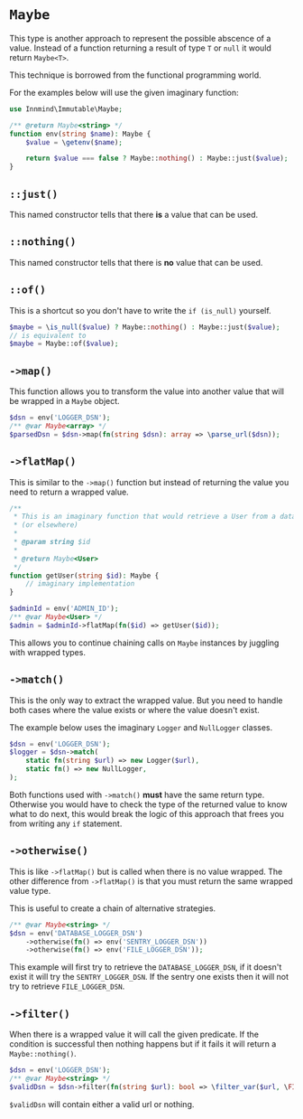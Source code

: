 # `Maybe`

This type is another approach to represent the possible abscence of a value. Instead of a function returning a result of type `T` or `null` it would return `Maybe<T>`.

This technique is borrowed from the functional programming world.

For the examples below will use the given imaginary function:

```php
use Innmind\Immutable\Maybe;

/** @return Maybe<string> */
function env(string $name): Maybe {
    $value = \getenv($name);

    return $value === false ? Maybe::nothing() : Maybe::just($value);
}
```

## `::just()`

This named constructor tells that there **is** a value that can be used.

## `::nothing()`

This named constructor tells that there is **no** value that can be used.

## `::of()`

This is a shortcut so you don't have to write the `if (is_null)` yourself.

```php
$maybe = \is_null($value) ? Maybe::nothing() : Maybe::just($value);
// is equivalent to
$maybe = Maybe::of($value);
```

## `->map()`

This function allows you to transform the value into another value that will be wrapped in a `Maybe` object.

```php
$dsn = env('LOGGER_DSN');
/** @var Maybe<array> */
$parsedDsn = $dsn->map(fn(string $dsn): array => \parse_url($dsn));
```

## `->flatMap()`

This is similar to the `->map()` function but instead of returning the value you need to return a wrapped value.

```php
/**
 * This is an imaginary function that would retrieve a User from a database
 * (or elsewhere)
 *
 * @param string $id
 *
 * @return Maybe<User>
 */
function getUser(string $id): Maybe {
    // imaginary implementation
}

$adminId = env('ADMIN_ID');
/** @var Maybe<User> */
$admin = $adminId->flatMap(fn($id) => getUser($id));
```

This allows you to continue chaining calls on `Maybe` instances by juggling with wrapped types.

## `->match()`

This is the only way to extract the wrapped value. But you need to handle both cases where the value exists or where the value doesn't exist.

The example below uses the imaginary `Logger` and `NullLogger` classes.

```php
$dsn = env('LOGGER_DSN');
$logger = $dsn->match(
    static fn(string $url) => new Logger($url),
    static fn() => new NullLogger,
);
```

Both functions used with `->match()` **must** have the same return type. Otherwise you would have to check the type of the returned value to know what to do next, this would break the logic of this approach that frees you from writing any `if` statement.

## `->otherwise()`

This is like `->flatMap()` but is called when there is no value wrapped. The other difference from `->flatMap()` is that you must return the same wrapped value type.

This is useful to create a chain of alternative strategies.

```php
/** @var Maybe<string> */
$dsn = env('DATABASE_LOGGER_DSN')
    ->otherwise(fn() => env('SENTRY_LOGGER_DSN'))
    ->otherwise(fn() => env('FILE_LOGGER_DSN'));
```

This example will first try to retrieve the `DATABASE_LOGGER_DSN`, if it doesn't exist it will try the `SENTRY_LOGGER_DSN`. If the sentry one exists then it will not try to retrieve `FILE_LOGGER_DSN`.

## `->filter()`

When there is a wrapped value it will call the given predicate. If the condition is successful then nothing happens but if it fails it will return a `Maybe::nothing()`.

```php
$dsn = env('LOGGER_DSN');
/** @var Maybe<string> */
$validDsn = $dsn->filter(fn(string $url): bool => \filter_var($url, \FILTER_VALIDATE_URL));
```

`$validDsn` will contain either a valid url or nothing.
